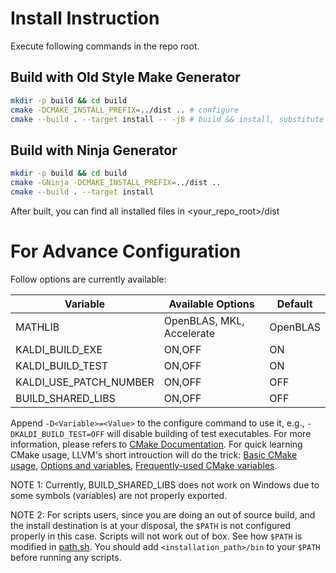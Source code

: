 # Install Instruction

Execute following commands in the repo root.

## Build with Old Style Make Generator
```bash
mkdir -p build && cd build
cmake -DCMAKE_INSTALL_PREFIX=../dist .. # configure
cmake --build . --target install -- -j8 # build && install, substitute -j8 with /m:8 if you are on Windows
```

## Build with Ninja Generator
``` bash
mkdir -p build && cd build
cmake -GNinja -DCMAKE_INSTALL_PREFIX=../dist ..
cmake --build . --target install
```

After built, you can find all installed files in <your_repo_root>/dist

# For Advance Configuration

Follow options are currently available:

| Variable               | Available Options         | Default  |
| ---------------------- | ------------------------- | -------- |
| MATHLIB                | OpenBLAS, MKL, Accelerate | OpenBLAS |
| KALDI_BUILD_EXE        | ON,OFF                    | ON |
| KALDI_BUILD_TEST       | ON,OFF                    | ON |
| KALDI_USE_PATCH_NUMBER | ON,OFF                    | OFF |
| BUILD_SHARED_LIBS      | ON,OFF                    | OFF |

Append `-D<Variable>=<Value>` to the configure command to use it, e.g.,
`-DKALDI_BUILD_TEST=OFF` will disable building of test executables. For more
information, please refers to
[CMake Documentation](https://cmake.org/cmake/help/latest/manual/cmake.1.html).
For quick learning CMake usage, LLVM's short introuction will do the trick:
[Basic CMake usage](https://llvm.org/docs/CMake.html#usage),
[Options and variables](https://llvm.org/docs/CMake.html#options-and-variables),
[Frequently-used CMake variables](https://llvm.org/docs/CMake.html#frequently-used-cmake-variables).

NOTE 1: Currently, BUILD_SHARED_LIBS does not work on Windows due to some symbols
        (variables) are not properly exported.

NOTE 2: For scripts users, since you are doing an out of source build, and the
        install destination is at your disposal, the `$PATH` is not configured
        properly in this case. Scripts will not work out of box. See how `$PATH`
        is modified in [path.sh](../egs/wsj/s5/path.sh). You should add
        `<installation_path>/bin` to your `$PATH` before running any scripts.

